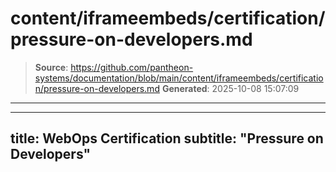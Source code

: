 # content/iframeembeds/certification/pressure-on-developers.md

> **Source**: https://github.com/pantheon-systems/documentation/blob/main/content/iframeembeds/certification/pressure-on-developers.md
> **Generated**: 2025-10-08 15:07:09

---

---
title: WebOps Certification
subtitle: "Pressure on Developers"
---

<Partial file="certification-guide/pressure-on-developers.md" />
